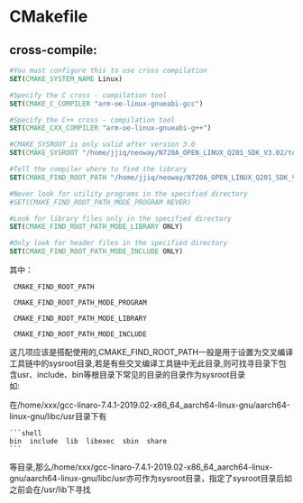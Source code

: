 # CMakefile

## cross-compile:
``` cmake
#You must configure this to use cross compilation
SET(CMAKE_SYSTEM_NAME Linux)

#Specify the C cross - compilation tool
SET(CMAKE_C_COMPILER "arm-oe-linux-gnueabi-gcc")

#Specify the C++ cross - compilation tool
SET(CMAKE_CXX_COMPILER "arm-oe-linux-gnueabi-g++")

#CMAKE_SYSROOT is only valid after version 3.0
SET(CMAKE_SYSROOT "/home/jjiq/neoway/N720A_OPEN_LINUX_Q201_SDK_V3.02/tool/neoway-arm-oe-linux/sysroots/armv7a-vfp-neon-oe-linux-gnueabi")

#Tell the compiler where to find the library
SET(CMAKE_FIND_ROOT_PATH "/home/jjiq/neoway/N720A_OPEN_LINUX_Q201_SDK_V3.02/tool/neoway-arm-oe-linux/sysroots/armv7a-vfp-neon-oe-linux-gnueabi")

#Never look for utility programs in the specified directory
#SET(CMAKE_FIND_ROOT_PATH_MODE_PROGRAM NEVER)

#Look for library files only in the specified directory
SET(CMAKE_FIND_ROOT_PATH_MODE_LIBRARY ONLY)

#Only look for header files in the specified directory
SET(CMAKE_FIND_ROOT_PATH_MODE_INCLUDE ONLY)
```

其中：   
     
     CMAKE_FIND_ROOT_PATH   
     
     CMAKE_FIND_ROOT_PATH_MODE_PROGRAM 
     
     CMAKE_FIND_ROOT_PATH_MODE_LIBRARY  
     
     CMAKE_FIND_ROOT_PATH_MODE_INCLUDE  
     
这几项应该是搭配使用的,CMAKE_FIND_ROOT_PATH一般是用于设置为交叉编译工具链中的sysroot目录,若是有些交叉编译工具链中无此目录,则可找寻目录下包含usr、include、bin等根目录下常见的目录的目录作为sysroot目录    
  如:  
  
   在/home/xxx/gcc-linaro-7.4.1-2019.02-x86_64_aarch64-linux-gnu/aarch64-linux-gnu/libc/usr目录下有  
    
    ```shell
    bin  include  lib  libexec  sbin  share
    ```
    
  等目录,那么/home/xxx/gcc-linaro-7.4.1-2019.02-x86_64_aarch64-linux-gnu/aarch64-linux-gnu/libc/usr亦可作为sysroot目录，指定了sysroot目录后如之前会在/usr/lib下寻找
     
     
